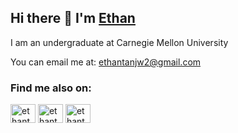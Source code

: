 ## Hi there 👋 I'm <a href="https://ethantanjw.com/" target="_blank" rel="noreferrer">Ethan</a>

<!--
**ethantanjw/ethantanjw** is a ✨ _special_ ✨ repository because its `README.md` (this file) appears on your GitHub profile.

Here are some ideas to get you started:

- 🔭 I’m currently working on ...
- 🌱 I’m currently learning ...
- 👯 I’m looking to collaborate on ...
- 🤔 I’m looking for help with ...
- 💬 Ask me about ...
- 📫 How to reach me: ...
- 😄 Pronouns: ...
- ⚡ Fun fact: ...
-->

<p>
I am an undergraduate at Carnegie Mellon University 

You can email me at: ethantanjw2@gmail.com

<h3>Find me also on:</h3>
<p align="left">
<a href="https://twitter.com/ethantanjw" target="blank"><img align="center" src="https://raw.githubusercontent.com/rahuldkjain/github-profile-readme-generator/master/src/images/icons/Social/twitter.svg" alt="ethantanjw" height="30" width="40" /></a>
<a href="https://linkedin.com/in/ethantanjw" target="blank"><img align="center" src="https://raw.githubusercontent.com/rahuldkjain/github-profile-readme-generator/master/src/images/icons/Social/linked-in-alt.svg" alt="ethantanjw" height="30" width="40" /></a>
<a href="https://github.com/ethantanjw" target="blank"><img align="center" src="https://raw.githubusercontent.com/rahuldkjain/github-profile-readme-generator/master/src/images/icons/Social/github.svg" alt="ethantanjw" height="30" width="40" /></a>

</p>

